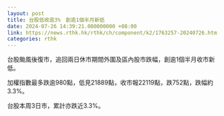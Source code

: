 ```yaml
---
layout: post
title: 台股低收逾3%　創逾1個半月新低
date: 2024-07-26 14:39:21.000000000 +08:00
link: https://news.rthk.hk/rthk/ch/component/k2/1763257-20240726.htm
categories: rthk
---
```


台股颱風後復市，追回兩日休市期間外圍及區內股市跌幅，創逾1個半月收市新低。

加權指數最多跌逾980點，低見21889點，收市報22119點，跌752點，跌幅約3.3%。

台股本周3日市，累計亦跌近3.3%。

